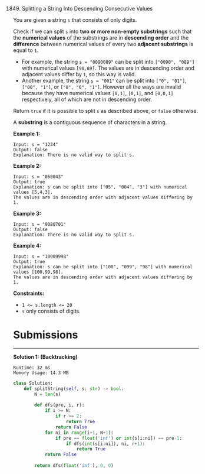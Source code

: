 1849. Splitting a String Into Descending Consecutive Values

You are given a string `s` that consists of only digits.

Check if we can split `s` into **two or more non-empty substrings** such that the **numerical values** of the substrings are in **descending order** and the **difference** between numerical values of every two **adjacent substrings** is equal to `1`.

* For example, the string `s = "0090089"` can be split into `["0090", "089"]` with numerical values `[90,89]`. The values are in descending order and adjacent values differ by `1`, so this way is valid.
* Another example, the string `s = "001"` can be split into `["0", "01"]`, `["00", "1"]`, or `["0", "0", "1"]`. However all the ways are invalid because they have numerical values `[0,1]`, `[0,1]`, and `[0,0,1]` respectively, all of which are not in descending order.

Return `true` if it is possible to split `s` as described above, or `false` otherwise.

A **substring** is a contiguous sequence of characters in a string.

 

**Example 1:**
```
Input: s = "1234"
Output: false
Explanation: There is no valid way to split s.
```

**Example 2:**
```
Input: s = "050043"
Output: true
Explanation: s can be split into ["05", "004", "3"] with numerical values [5,4,3].
The values are in descending order with adjacent values differing by 1.
```

**Example 3:**
```
Input: s = "9080701"
Output: false
Explanation: There is no valid way to split s.
```

**Example 4:**
```
Input: s = "10009998"
Output: true
Explanation: s can be split into ["100", "099", "98"] with numerical values [100,99,98].
The values are in descending order with adjacent values differing by 1.
```

**Constraints:**

* `1 <= s.length <= 20`
* `s` only consists of digits.

# Submissions
---
**Solution 1: (Backtracking)**
```
Runtime: 32 ms
Memory Usage: 14.3 MB
```
```python
class Solution:
    def splitString(self, s: str) -> bool:
        N = len(s)
        
        def dfs(pre, i, r):
            if i >= N:
                if r >= 2:
                    return True
                return False
            for ni in range(i+1, N+1):
                if pre == float('inf') or int(s[i:ni]) == pre-1:
                    if dfs(int(s[i:ni]), ni, r+1):
                        return True
            return False
            
        return dfs(float('inf'), 0, 0)
```